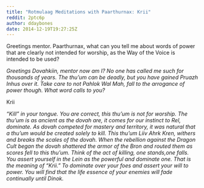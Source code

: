 ```yaml
---
title: "Rotmulaag Meditations with Paarthurnax: Krii"
reddit: 2ptc6p
author: ddaybones
date: 2014-12-19T19:27:25Z
---
```


Greetings mentor. Paarthurnax, what can you tell me about words of power that are clearly not intended for worship, as the Way of the Voice is intended to be used?

*Greetings Dovahkiin, mentor now am I? No one has called me such for thousands of years. The thu’um can be deadly, but you have gained Pruazh Inhus over it. Take care to not Pahlok Wal Mah, fall to the arrogance of power though. What word calls to you?*

Krii

*“Kill” in your tongue. You are correct, this thu’um is not for worship. The thu’um is as ancient as the dovah are, it comes for our instinct to Rel, dominate. As dovah competed for mastery and territory, it was natural that a thu’um would be created solely to kill. This thu’um Liiv Ahrk Kren, withers and breaks the scales of the dovah. When the rebellion against the Dragon Cult began the dovah shattered the armor of the Bron and routed them as scores fell to this thu’um. Think of the act of killing, one stands,one falls. You assert yourself in the Lein as the powerful and dominate one. That is the meaning of “Krii.” To dominate over your foes and assert your will to power. You will find that the life essence of your enemies will fade continually until Dinok.*
